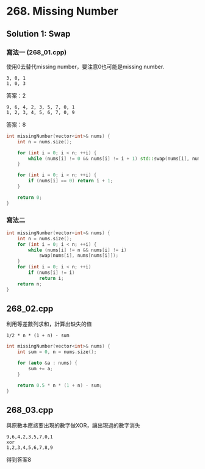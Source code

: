 # 268. Missing Number

## Solution 1: Swap

### 寫法一 (268_01.cpp)

使用0去替代missing number，要注意0也可能是missing number.

```
3, 0, 1
1, 0, 3
```
答案：2

```
9, 6, 4, 2, 3, 5, 7, 0, 1
1, 2, 3, 4, 5, 6, 7, 0, 9
```
答案：8

```cpp
int missingNumber(vector<int>& nums) {
    int n = nums.size();

    for (int i = 0; i < n; ++i) {
        while (nums[i] != 0 && nums[i] != i + 1) std::swap(nums[i], nums[nums[i] - 1]);
    }

    for (int i = 0; i < n; ++i) {
        if (nums[i] == 0) return i + 1;
    }

    return 0;
}
```

### 寫法二

```cpp
int missingNumber(vector<int>& nums) {
    int n = nums.size();
    for (int i = 0; i < n; ++i) {
        while (nums[i] != n && nums[i] != i)
            swap(nums[i], nums[nums[i]]);
    }
    for (int i = 0; i < n; ++i)
        if (nums[i] != i)
            return i;
    return n;
}
```

## 268_02.cpp
利用等差數列求和，計算出缺失的值
```
1/2 * n * (1 + n) - sum
```

```cpp
int missingNumber(vector<int>& nums) {
    int sum = 0, n = nums.size();

    for (auto &a : nums) {
        sum += a;
    }

    return 0.5 * n * (1 + n) - sum;
}
```

## 268_03.cpp
與原數本應該要出現的數字做XOR，讓出現過的數字消失
```
9,6,4,2,3,5,7,0,1
xor
1,2,3,4,5,6,7,8,9
```
得到答案8
